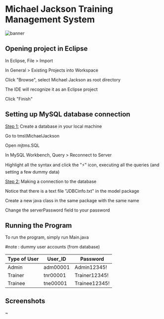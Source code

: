 # Michael Jackson Training Management System 

![banner](https://github.com/BingQuanChua/tms/blob/master/MichaelJackson/screenshot/banner.PNG?raw=true)

## Opening project in Eclipse

In Eclipse, File > Import

In General > Existing Projects into Workspace

Click "Browse", select Michael Jackson as root directory

The IDE will recognize it as an Eclipse project

Click "Finish"



## Setting up MySQL database connection

<u>Step 1:</u> Create a database in your local machine

Go to tms\MichaelJackson

Open mjtms.SQL

In MySQL Workbench, Query > Reconnect to Server

Highlight all the syntax and click the "⚡" icon, executing all the queries (and setting a few dummy data)



<u>Step 2:</u> Making a connection to the database

Notice that there is a text file "JDBCinfo.txt" in the model package

Create a new java class in the same package with the same name

Change the serverPassword field to your password



## Running the Program


To run the program, simply run Main.java

#note : dummy user accounts (from database)

| Type of User | User_ID  | Password      |
| ------------ | -------- | ------------- |
| Admin        | adm00001 | Admin12345!   |
| Trainer      | tnr00001 | Trainer12345! |
| Trainee      | tne00001 | Trainee12345! |



## Screenshots

~
